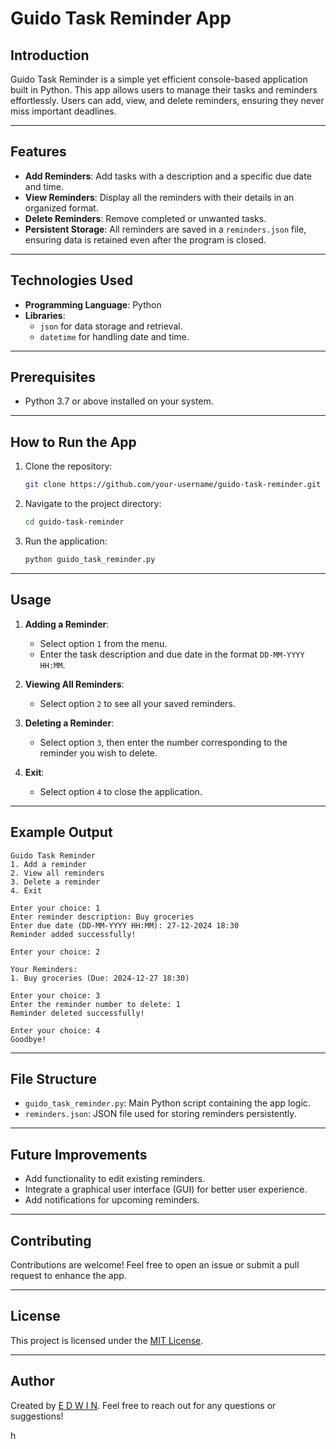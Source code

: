 # Guido Task Reminder App

## Introduction
Guido Task Reminder is a simple yet efficient console-based application built in Python. This app allows users to manage their tasks and reminders effortlessly. Users can add, view, and delete reminders, ensuring they never miss important deadlines.

---

## Features
- **Add Reminders**: Add tasks with a description and a specific due date and time.
- **View Reminders**: Display all the reminders with their details in an organized format.
- **Delete Reminders**: Remove completed or unwanted tasks.
- **Persistent Storage**: All reminders are saved in a `reminders.json` file, ensuring data is retained even after the program is closed.

---

## Technologies Used
- **Programming Language**: Python
- **Libraries**: 
  - `json` for data storage and retrieval.
  - `datetime` for handling date and time.

---

## Prerequisites
- Python 3.7 or above installed on your system.

---

## How to Run the App
1. Clone the repository:
   ```bash
   git clone https://github.com/your-username/guido-task-reminder.git
   ```

2. Navigate to the project directory:
   ```bash
   cd guido-task-reminder
   ```

3. Run the application:
   ```bash
   python guido_task_reminder.py
   ```

---

## Usage
1. **Adding a Reminder**:
   - Select option `1` from the menu.
   - Enter the task description and due date in the format `DD-MM-YYYY HH:MM`.
   
2. **Viewing All Reminders**:
   - Select option `2` to see all your saved reminders.

3. **Deleting a Reminder**:
   - Select option `3`, then enter the number corresponding to the reminder you wish to delete.

4. **Exit**:
   - Select option `4` to close the application.

---

## Example Output
```plaintext
Guido Task Reminder
1. Add a reminder
2. View all reminders
3. Delete a reminder
4. Exit

Enter your choice: 1
Enter reminder description: Buy groceries
Enter due date (DD-MM-YYYY HH:MM): 27-12-2024 18:30
Reminder added successfully!

Enter your choice: 2

Your Reminders:
1. Buy groceries (Due: 2024-12-27 18:30)

Enter your choice: 3
Enter the reminder number to delete: 1
Reminder deleted successfully!

Enter your choice: 4
Goodbye!
```

---

## File Structure
- `guido_task_reminder.py`: Main Python script containing the app logic.
- `reminders.json`: JSON file used for storing reminders persistently.

---

## Future Improvements
- Add functionality to edit existing reminders.
- Integrate a graphical user interface (GUI) for better user experience.
- Add notifications for upcoming reminders.

---

## Contributing
Contributions are welcome! Feel free to open an issue or submit a pull request to enhance the app.

---

## License
This project is licensed under the [MIT License](LICENSE).

---

## Author
Created by [E D W I N](https://github.com/edwingeorgeshaji). Feel free to reach out for any questions or suggestions!

h

